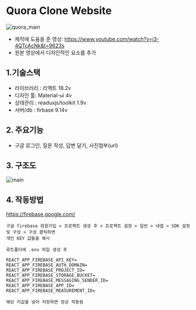 # Quora Clone Website
![quora_main](https://user-images.githubusercontent.com/83111488/222379973-8efa68b6-1ad5-49f6-aeb3-93fca1a44347.jpg)

- 제작에 도움을 준 영상: https://www.youtube.com/watch?v=j3-4QTcAcNk&t=9623s
- 원본 영상에서 디자인적인 요소를 추가

## 1.기술스택
- 라이브러리 : 리액트 18.2v
- 디자인 툴: Material-ui 4v
- 상태관리 : readuxjs/toolkit 1.9v
- 서버/db : firbase 9.14v

## 2. 주요기능

- 구글 로그인, 질문 작성, 답변 달기, 사진첨부(url)

## 3. 구조도

![main](https://user-images.githubusercontent.com/83111488/218283377-5906187b-c1f4-4423-a791-09abf48122b8.PNG)


## 4. 작동방법
https://firebase.google.com/
```
구글 firebase 회원가입 > 프로젝트 생성 후 > 프로젝트 설정 > 일반 > 내앱 > SDK 설정 및 구성 > 구성 클릭하면
개인 KEY 값들을 복사

루트폴더에 .env 파일 생성 후

REACT_APP_FIREBASE_API_KEY=
REACT_APP_FIREBASE_AUTH_DOMAIN=
REACT_APP_FIREBASE_PROJECT_ID=
REACT_APP_FIREBASE_STORAGE_BUCKET=
REACT_APP_FIREBASE_MESSAGING_SENDER_ID=
REACT_APP_FIREBASE_APP_ID=
REACT_APP_FIREBASE_MEASUREMENT_ID=

해당 키값을 넣어 저장하면 정상 작동됨
```